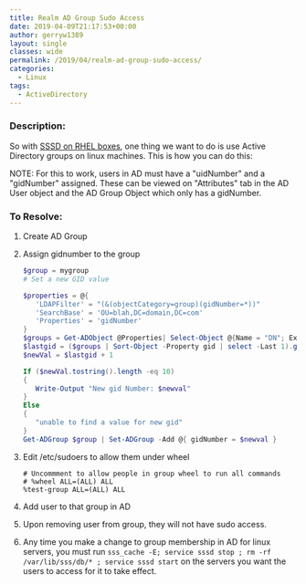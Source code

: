 ```yaml
---
title: Realm AD Group Sudo Access
date: 2019-04-09T21:17:53+00:00
author: gerryw1389
layout: single
classes: wide
permalink: /2019/04/realm-ad-group-sudo-access/
categories:
  - Linux
tags:
  - ActiveDirectory
---
```

<!--more-->

### Description:

So with [SSSD on RHEL boxes](https://access.redhat.com/documentation/en-us/red_hat_enterprise_linux/7/html/windows_integration_guide/index), one thing we want to do is use Active Directory groups on linux machines. This is how you can do this:

NOTE: For this to work, users in AD must have a "uidNumber" and a "gidNumber" assigned. These can be viewed on "Attributes" tab in the AD User object and the AD Group Object which only has a gidNumber.

### To Resolve:

1. Create AD Group

2. Assign gidnumber to the group

   ```powershell
   $group = mygroup
   # Set a new GID value 
   
   $properties = @{ 
      'LDAPFilter' = "(&(objectCategory=group)(gidNumber=*))" 
      'SearchBase' = 'OU=blah,DC=domain,DC=com' 
      'Properties' = 'gidNumber' 
   } 
   $groups = Get-ADObject @Properties| Select-Object @{Name = "DN"; Expression = {$_.DistinguishedName}}, @{Name = "gid"; Expression = {$_.gidNumber}} 
   $lastgid = ($groups | Sort-Object -Property gid | select -Last 1).gid 
   $newVal = $lastgid + 1 
   
   If ($newVal.tostring().length -eq 10) 
   {  
      Write-Output "New gid Number: $newval" 
   } 
   Else  
   { 
      "unable to find a value for new gid" 
   } 
   Get-ADGroup $group | Set-ADGroup -Add @{ gidNumber = $newval }
   ```

3. Edit /etc/sudoers to allow them under wheel

   ```escape
   # Uncommment to allow people in group wheel to run all commands  
   # %wheel ALL=(ALL) ALL  
   %test-group ALL=(ALL) ALL
   ```

4. Add user to that group in AD

5. Upon removing user from group, they will not have sudo access.

6. Any time you make a change to group membership in AD for linux servers, you must run `sss_cache -E; service sssd stop ; rm -rf /var/lib/sss/db/* ; service sssd start` on the servers you want the users to access for it to take effect.
